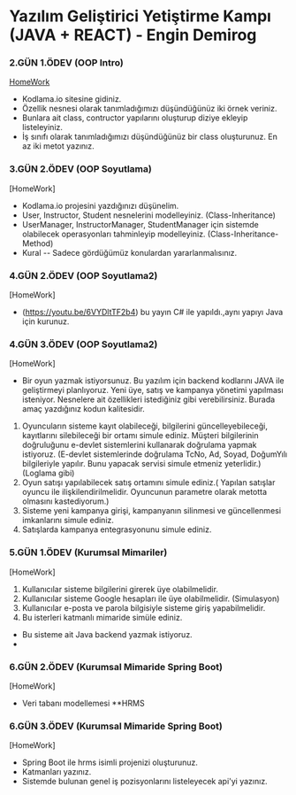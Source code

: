 # Yazılım Geliştirici Yetiştirme Kampı (JAVA + REACT) - Engin Demirog

### 2.GÜN 1.ÖDEV (OOP Intro)
[HomeWork](https://github.com/cceydae/JavaReactSoftwareDeveloperCamp/tree/main/oopIntroDayTwoWorkOne/src/oopIntroDayTwoWorkOne)

- Kodlama.io sitesine gidiniz.
- Özellik nesnesi olarak tanımladığımızı düşündüğünüz iki örnek veriniz.
- Bunlara ait class, contructor yapılarını oluşturup diziye ekleyip listeleyiniz.
- İş sınıfı olarak tanımladığımızı düşündüğünüz bir class oluşturunuz. En az iki metot yazınız.

### 3.GÜN 2.ÖDEV (OOP Soyutlama)
[HomeWork]
- Kodlama.io projesini yazdığınızı düşünelim.
- User, Instructor, Student nesnelerini modelleyiniz. (Class-Inheritance)
- UserManager, InstructorManager, StudentManager için sistemde olabilecek operasyonları tahminleyip modelleyiniz. (Class-Inheritance-Method)
- Kural -- Sadece gördüğümüz konulardan yararlanmalısınız.

### 4.GÜN 2.ÖDEV (OOP Soyutlama2)
[HomeWork]
- (https://youtu.be/6VYDltTF2b4) bu yayın C# ile yapıldı.,aynı yapıyı Java için kurunuz.

### 4.GÜN 3.ÖDEV (OOP Soyutlama2)
[HomeWork]
- Bir oyun yazmak istiyorsunuz. Bu yazılım için backend kodlarını JAVA ile geliştirmeyi planlıyoruz. Yeni üye, satış ve kampanya yönetimi yapılması isteniyor. Nesnelere ait özellikleri istediğiniz gibi verebilirsiniz. Burada amaç yazdığınız kodun kalitesidir. 
1. Oyuncuların sisteme kayıt olabileceği, bilgilerini güncelleyebileceği, kayıtlarını silebileceği bir ortamı simule ediniz. Müşteri bilgilerinin doğruluğunu e-devlet sistemlerini kullanarak doğrulama yapmak istiyoruz. (E-devlet sistemlerinde doğrulama TcNo, Ad, Soyad, DoğumYılı bilgileriyle yapılır. Bunu yapacak servisi simule etmeniz yeterlidir.) (Loglama gibi)
2. Oyun satışı yapılabilecek satış ortamını simule ediniz.( Yapılan satışlar oyuncu ile ilişkilendirilmelidir. Oyuncunun parametre olarak metotta olmasını kastediyorum.)
3. Sisteme yeni kampanya girişi, kampanyanın silinmesi ve güncellenmesi imkanlarını simule ediniz.
4. Satışlarda kampanya entegrasyonunu simule ediniz.
   
### 5.GÜN 1.ÖDEV (Kurumsal Mimariler)
[HomeWork]
1. Kullanıcılar sisteme bilgilerini girerek üye olabilmelidir.
2. Kullanıcılar sisteme Google hesapları ile üye olabilmelidir. (Simulasyon)
3. Kullanıcılar e-posta ve parola bilgisiyle sisteme giriş yapabilmelidir.
4. Bu isterleri katmanlı mimaride simüle ediniz.
- Bu sisteme ait Java backend yazmak istiyoruz.
- 
### 6.GÜN 2.ÖDEV (Kurumsal Mimaride Spring Boot)
[HomeWork]
- Veri tabanı modellemesi **HRMS
### 6.GÜN 3.ÖDEV (Kurumsal Mimaride Spring Boot)
[HomeWork]
- Spring Boot ile hrms isimli projenizi oluşturunuz.
- Katmanları yazınız.
- Sistemde bulunan genel iş pozisyonlarını listeleyecek api'yi yazınız.

